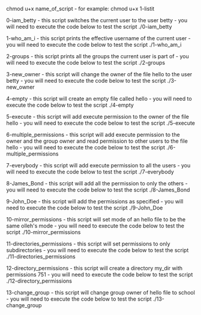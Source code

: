 chmod u+x name_of_script
	- for example: chmod u+x 1-listit

0-iam_betty
	- this script switches the current user to the user betty
	- you will need to execute the code below to test the script
		./0-iam_betty

1-who_am_i
	- this script prints the effective username of the current user
	- you will need to execute the code below to test the script
		./1-who_am_i

2-groups
	- this script prints all the groups the current user is part of
	- you will need to execute the code below to test the script
		./2-groups

3-new_owner
	- this script will change the owner of the file hello to the user betty
	- you will need to execute the code below to test the script 
		./3-new_owner

4-empty
	- this script will create an empty file called hello
	- you will need to execute the code below to test the script
		./4-empty

5-execute
	- this script will add execute permission to the owner of the file hello
	- you will need to execute the code below to test the script
		./5-execute

6-multiple_permissions
	- this script will add execute permission to the owner and the group owner and read permission to other users to the file hello
	- you will need to execute the code below to test the script
		./6-multiple_permissions

7-everybody
	- this script will add execute permission to all the users
	- you will need to execute the code below to test the script
		./7-everybody

8-James_Bond
	- this script will add all the permission to only the others
	- you will need to execute the code below to test the script
		./8-James_Bond

9-John_Doe
	- this script will add the permissions as specified
	- you will need to execute the code below to test the script
		./9-John_Doe

10-mirror_permissions
	- this script will set mode of an hello file to be the same olleh's mode
	- you will need to execute the code below to test the script
		./10-mirror_permissions

11-directories_permissions
	- this script will set permissions to only subdirectories 
	- you will need to execute the code below to test the script
		./11-directories_permissions

12-directory_permissions
	- this script will create a directory my_dir with permissions 751
	- you will need to execute the code below to test the script
		./12-directory_permissions

13-change_group
	- this script will change group owner of hello file to school
	- you will need to execute the code below to test the script
		./13-change_group
